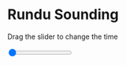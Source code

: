 <h1>Rundu Sounding</h1>
<p>Drag the slider to change the time</p>

<div class="slidecontainer">
<input oninput='setImage(this)' class="slider" type="range" min="0" max="4" value="0" step="1" />
<img id='img'/>
</div>

<script>
var img = document.getElementById('img');
var img_array = ['/assets/images/skwt/skd_rundu_wrfout_d01_2020-04-29_12:00:00.png',
'/assets/images/skwt/skd_rundu_wrfout_d01_2020-04-29_18:00:00.png',
'/assets/images/skwt/skd_rundu_wrfout_d01_2020-04-30_00:00:00.png',
'/assets/images/skwt/skd_rundu_wrfout_d01_2020-04-30_06:00:00.png',];
function setImage(obj)
{
        var value = obj.value;
        img.src = img_array[value];

}
</script>

